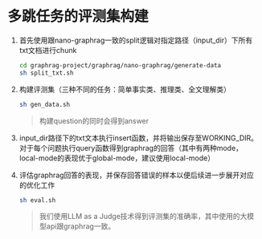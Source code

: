 # 多跳任务的评测集构建
1. 首先使用跟nano-graphrag一致的split逻辑对指定路径（input_dir）下所有txt文档进行chunk
    ```bash
    cd graphrag-project/graphrag/nano-graphrag/generate-data
    sh split_txt.sh
    ```

2. 构建评测集（三种不同的任务：简单事实类、推理类、全文理解类）
    ```bash
    sh gen_data.sh
    ```
    > 构建question的同时会得到answer
3. input_dir路径下的txt文本执行insert函数，并将输出保存至WORKING_DIR。对于每个问题执行query函数得到graphrag的回答（其中有两种mode，local-mode的表现优于global-mode，建议使用local-mode）

4. 评估graphrag回答的表现，并保存回答错误的样本以便后续进一步展开对应的优化工作
    ```bash
    sh eval.sh
    ```
    > 我们使用LLM as a Judge技术得到评测集的准确率，其中使用的大模型api跟graphrag一致。
